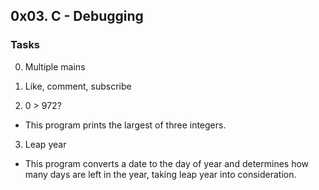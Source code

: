 ## 0x03. C - Debugging

### Tasks

0. Multiple mains

1. Like, comment, subscribe

2. 0 > 972?

* This program prints the largest of three integers.

3. Leap year

* This program converts a date to the day of year and determines how many days are left in the year, taking leap year into consideration.
